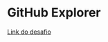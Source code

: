# GitHub Explorer
[Link do desafio](https://www.notion.so/Desafio-01-GitHub-Explorer-c3beaf2ffe5346f18abc4869b0947c8a)
